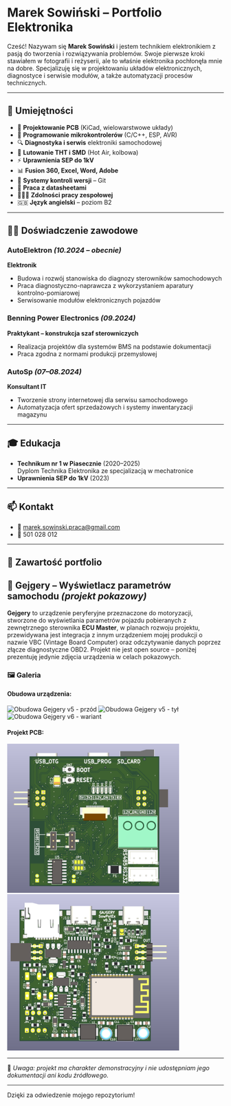 # Marek Sowiński – Portfolio Elektronika

Cześć! Nazywam się **Marek Sowiński** i jestem technikiem elektronikiem z pasją do tworzenia i rozwiązywania problemów. Swoje pierwsze kroki stawiałem w fotografii i reżyserii, ale to właśnie elektronika pochłonęła mnie na dobre. Specjalizuję się w projektowaniu układów elektronicznych, diagnostyce i serwisie modułów, a także automatyzacji procesów technicznych.

---

## 🧰 Umiejętności

- 📐 **Projektowanie PCB** (KiCad, wielowarstwowe układy)
- 🧠 **Programowanie mikrokontrolerów** (C/C++, ESP, AVR)
- 🔍 **Diagnostyka i serwis** elektroniki samochodowej
- 🔧 **Lutowanie THT i SMD** (Hot Air, kolbowa)
- ⚡ **Uprawnienia SEP do 1kV**
- 📊 **Fusion 360, Excel, Word, Adobe**
- 🔄 **Systemy kontroli wersji** – Git
- 📘 **Praca z datasheetami**
- 🧑‍🤝‍🧑 **Zdolności pracy zespołowej**
- 🇬🇧 **Język angielski** – poziom B2

---

## 👨‍💼 Doświadczenie zawodowe

### AutoElektron *(10.2024 – obecnie)*  
**Elektronik**  
- Budowa i rozwój stanowiska do diagnozy sterowników samochodowych  
- Praca diagnostyczno-naprawcza z wykorzystaniem aparatury kontrolno-pomiarowej  
- Serwisowanie modułów elektronicznych pojazdów

### Benning Power Electronics *(09.2024)*  
**Praktykant – konstrukcja szaf sterowniczych**  
- Realizacja projektów dla systemów BMS na podstawie dokumentacji  
- Praca zgodna z normami produkcji przemysłowej

### AutoSp *(07–08.2024)*  
**Konsultant IT**  
- Tworzenie strony internetowej dla serwisu samochodowego  
- Automatyzacja ofert sprzedażowych i systemy inwentaryzacji magazynu

---

## 🎓 Edukacja

- **Technikum nr 1 w Piasecznie** (2020–2025)  
  Dyplom Technika Elektronika ze specjalizacją w mechatronice  
- **Uprawnienia SEP do 1kV** (2023)

---

## 📫 Kontakt

- 📧 [marek.sowinski.praca@gmail.com](mailto:marek.sowinski.praca@gmail.com)  
- 📱 501 028 012  

---

## 📁 Zawartość portfolio

## 🚗 Gejgery – Wyświetlacz parametrów samochodu *(projekt pokazowy)*

**Gejgery** to urządzenie peryferyjne przeznaczone do motoryzacji, stworzone do wyświetlania parametrów pojazdu pobieranych z zewnętrznego sterownika **ECU Master**, w planach rozwoju projektu, przewidywana jest integracja z innym urządzeniem mojej produkcji o nazwie VBC (Vintage Board Computer) oraz odczytywanie danych poprzez złącze diagnostyczne OBD2. Projekt nie jest open source – poniżej prezentuję jedynie zdjęcia urządzenia w celach pokazowych.

### 🖼️ Galeria

#### Obudowa urządzenia:
<img src="ObuodwaDoGajgerow#1.png" alt="Obudowa Gejgery v5 - przód" width="400"/>
<img src="ObuodwaDoGajgerow#2.png" alt="Obudowa Gejgery v5 - tył" width="400"/>
<img src="ObuodwaDoGajgerow#4.png" alt="Obudowa Gejgery v6 - wariant" width="400"/>

#### Projekt PCB:
<img src="PCB v1.3 Dn.png" alt="PCB Gejgery - widok z dołu" width="400"/>
<img src="PCB v1.3 Up.png" alt="PCB Gejgery - widok z góry" width="400"/>

---

📌 *Uwaga: projekt ma charakter demonstracyjny i nie udostępniam jego dokumentacji ani kodu źródłowego.*


---

Dzięki za odwiedzenie mojego repozytorium!
